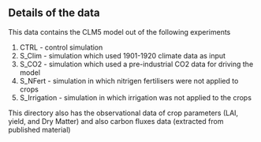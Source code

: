 ## Details of the data

This data contains the CLM5 model out of the following experiments
  1. CTRL - control simulation
  2. S_Clim - simulation which used 1901-1920 climate data as input
  3. S_CO2 - simulation which used a pre-industrial CO2 data for driving the model
  4. S_NFert - simulation in which nitrigen fertilisers were not applied to crops
  5. S_Irrigation - simulation in which irrigation was not applied to the crops

 This directory also has the observational data of crop parameters (LAI, yield, and Dry Matter) and also carbon fluxes data (extracted from published material) 
